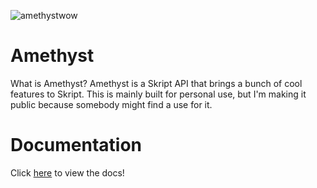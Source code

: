 ![amethystwow](https://user-images.githubusercontent.com/64096464/142803264-514cc3af-f81c-46f7-a46d-52e642bced9b.png)
# Amethyst
What is Amethyst? Amethyst is a Skript API that brings a bunch of cool features to Skript. This is mainly built for personal use, but I'm making it public because somebody might find a use for it.
# Documentation
Click [here](https://github.com/Baezor1/Amethyst/wiki) to view the docs!
